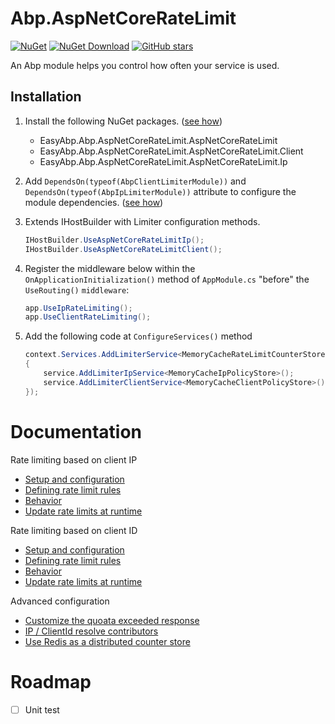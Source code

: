 # Abp.AspNetCoreRateLimit

[![NuGet](https://img.shields.io/nuget/v/EasyAbp.Abp.AspNetCoreRateLimit.svg?style=flat-square)](https://www.nuget.org/packages/EasyAbp.Abp.AspNetCoreRateLimit)
[![NuGet Download](https://img.shields.io/nuget/dt/EasyAbp.Abp.AspNetCoreRateLimit.svg?style=flat-square)](https://www.nuget.org/packages/EasyAbp.Abp.AspNetCoreRateLimit)
[![GitHub stars](https://img.shields.io/github/stars/EasyAbp/Abp.AspNetCoreRateLimit?style=social)](https://www.github.com/EasyAbp/Abp.AspNetCoreRateLimit)

An Abp module helps you control how often your service is used.

## Installation

1. Install the following NuGet packages. ([see how](https://github.com/EasyAbp/EasyAbpGuide/blob/master/How-To.md#add-nuget-packages))

    * EasyAbp.Abp.AspNetCoreRateLimit.AspNetCoreRateLimit
    * EasyAbp.Abp.AspNetCoreRateLimit.AspNetCoreRateLimit.Client
    * EasyAbp.Abp.AspNetCoreRateLimit.AspNetCoreRateLimit.Ip

1. Add `DependsOn(typeof(AbpClientLimiterModule))` and `DependsOn(typeof(AbpIpLimiterModule))` attribute to configure the module dependencies. ([see how](https://github.com/EasyAbp/EasyAbpGuide/blob/master/How-To.md#add-module-dependencies))


1. Extends IHostBuilder with Limiter configuration methods.

    ```csharp
    IHostBuilder.UseAspNetCoreRateLimitIp();
    IHostBuilder.UseAspNetCoreRateLimitClient();
    ```

1. Register the middleware below within the `OnApplicationInitialization()` method of `AppModule.cs` "before" the `UseRouting()` `middleware`:

    ```csharp
    app.UseIpRateLimiting();
    app.UseClientRateLimiting();
    ```

1. Add the following code at `ConfigureServices()` method 

    ```csharp
    context.Services.AddLimiterService<MemoryCacheRateLimitCounterStore>(service =>
    {
        service.AddLimiterIpService<MemoryCacheIpPolicyStore>();
        service.AddLimiterClientService<MemoryCacheClientPolicyStore>();
    });
    ```


# Documentation

Rate limiting based on client IP

  - [Setup and configuration](https://github.com/stefanprodan/AspNetCoreRateLimit/wiki/IpRateLimitMiddleware#setup)
  - [Defining rate limit rules](https://github.com/stefanprodan/AspNetCoreRateLimit/wiki/IpRateLimitMiddleware#defining-rate-limit-rules)
  - [Behavior](https://github.com/stefanprodan/AspNetCoreRateLimit/wiki/IpRateLimitMiddleware#behavior)
  - [Update rate limits at runtime](https://github.com/stefanprodan/AspNetCoreRateLimit/wiki/IpRateLimitMiddleware#update-rate-limits-at-runtime)

Rate limiting based on client ID

  - [Setup and configuration](https://github.com/stefanprodan/AspNetCoreRateLimit/wiki/ClientRateLimitMiddleware#setup)
  - [Defining rate limit rules](https://github.com/stefanprodan/AspNetCoreRateLimit/wiki/ClientRateLimitMiddleware#defining-rate-limit-rules)
  - [Behavior](https://github.com/stefanprodan/AspNetCoreRateLimit/wiki/ClientRateLimitMiddleware#behavior)
  - [Update rate limits at runtime](https://github.com/stefanprodan/AspNetCoreRateLimit/wiki/ClientRateLimitMiddleware#update-rate-limits-at-runtime)

Advanced configuration

  - [Customize the quoata exceeded response](https://github.com/stefanprodan/AspNetCoreRateLimit/wiki/Quota-exceeded-response)
  - [IP / ClientId resolve contributors](https://github.com/stefanprodan/AspNetCoreRateLimit/wiki/Resolve-Contributors)
  - [Use Redis as a distributed counter store](https://github.com/stefanprodan/AspNetCoreRateLimit/wiki/Using-Redis-as-a-distributed-counter-store)

# Roadmap

- [ ] Unit test
      

